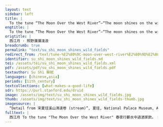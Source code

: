 ```yaml
---
layout: text
sidebar: left
title: |
  To the tune “The Moon Over the West River”—“The moon shines on the wild fields” | 西江月 · 照野瀰瀰淺浪
engtitle: |
  To the tune “The Moon Over the West River”—“The moon shines on the wild fields”
origtitle: |
  西江月 · 照野瀰瀰淺浪
breadcrumb: true
permalink: "text/su_shi_moon_shines_wild_fields"
redirect_from: /text/tune-%E2%80%9C-moon-over-west-river%E2%80%9D%E2%80%94%E2%80%9C-moon-shines-wild-fields%E2%80%9D
identifier: su_shi_moon_shines_wild_fields.md
tei: /assets/tei/su_shi_moon_shines_wild_fields.xml
pdf: /assets/pdf/su_shi_moon_shines_wild_fields.pdf
textauthor: Su Shi 蘇軾
languages: [chinese,asia]
periods: [11th_century]
textcollections: [what-makes-a-good-life]
sdr: https://purl.stanford.edu/druid 
image: /assets/img/text/su_shi_moon_shines_wild_fields.jpg
thumb: /assets/img/text/su_shi_moon_shines_wild_fields-thumb.jpg
imagesource: |
  “Detail from 宋夏珪溪山清遠卷 (stream)”, 夏珪, National Palace Museum, Accession Number: C2A000009N000000000PAP [Public Domain]
fulltext: |
  西江月 To the tune "The Moon Over the West River" 春夜行蘄水中過酒家飲。 Riding along the Qi River on a spring night, I stopped by an inn, where I had a few cupsRefers to cups of alcohol, but the type of alcohol is unspecified.. 酒醉， I got drunk, 乘月至 一溪橋上， and in the moonlight I stopped on a bridge over a creek; 解鞍曲肱少休。 taking down the saddle, I bent my arm and rested for a while. 及覺， When I woke up, 已曉。 it was already dawn. 亂山葱蘢， The disarray of mountains were green and lush; 不謂塵世也。 I thought that I was no longer in the dusty worldThe dust (塵) here means the dust scattered on the road when the carriages and horses pass through.  塵世 ("dusty world") was originally used to describe the noisy and bustling city, but became a metaphor for a society filled with distractions and false appearances. It often implies a sentiment of rejecting or being bored by this kind of lifestyle, and wanting to have something truthful (love, tranquility, or religious belief) which will transcend the pursuit of money or fame. It may also bear a spiritual meaning, in which the "dusty world" signifies the mortal world.. 書此語橋柱 Thus I wroteWith a writing brush specifically for calligraphy. this on one of the pillars of the bridge. 照野瀰瀰淺浪， The moon shines on the wild fields; low waves surge on the vast water. 橫空隱隱層霄。 Across the sky are dim layers of clouds. 障泥未解玉驄驕。 The saddle is still tied to my fine, strong steed. 我欲醉眠芳草。 Yet I want to lie in drunkenness among the grass and flowers. 可惜一溪風月， How lovely, the beautiful moonlit view and the refreshing breeze on the creek. 莫教踏碎瓊瑤。 Do not let it trample the jade-like reflection of the creek into pieces“It” refers to the horse.! 解鞍欹枕綠楊橋。 I untie the saddle, lean on it as a pillow, and lie on the Lü Yang bridge. 杜宇一聲春曉。 The cuckoo utters one cry and it is already dawn of a spring day. 
---
```

